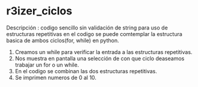 # r3izer_ciclos
Descripción : codigo sencillo sin validación de string para uso de estructuras repetitivas
en el codigo se puede comtemplar la estructura basica de ambos ciclos(for, while) en python.

1) Creamos un while para verificar la entrada a las estructuras repetitivas.
2) Nos muestra en pantalla una selección de con que ciclo deaseamos trabajar un for o un while.
3) En el codigo se combinan las dos estructuras repetitivas.
4) Se imprimen numeros de 0 al 10.
